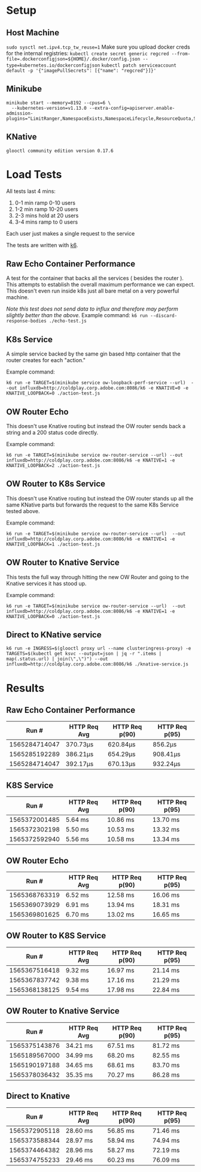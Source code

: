 # Setup
## Host Machine

`sudo sysctl net.ipv4.tcp_tw_reuse=1`
Make sure you upload docker creds for the internal registries:
`kubectl create secret generic regcred --from-file=.dockerconfigjson=${HOME}/.docker/config.json --type=kubernetes.io/dockerconfigjson`
`kubectl patch serviceaccount default -p '{"imagePullSecrets": [{"name": "regcred"}]}'`

## Minikube
```
minikube start --memory=8192 --cpus=6 \
  --kubernetes-version=v1.13.0 --extra-config=apiserver.enable-admission-plugins="LimitRanger,NamespaceExists,NamespaceLifecycle,ResourceQuota,ServiceAccount,DefaultStorageClass,MutatingAdmissionWebhook"
```

## KNative
```
glooctl community edition version 0.17.6
```

# Load Tests
All tests last 4 mins:
1. 0-1 min ramp 0-10 users
2. 1-2 min ramp 10-20 users
3. 2-3 mins hold at 20 users
4. 3-4 mins ramp to 0 users

Each user just makes a single request to the service

The tests are written with [k6](https://github.com/loadimpact/k6). 


## Raw Echo Container Performance
A test for the container that backs all the services ( besides the router ). This attempts to establish the overall maximum performance we can expect. This doesn't even run inside k8s just all bare metal on a very powerful machine.

*Note this test does not send data to influx and therefore may perform slightly better than the above.*
Example command:
`k6 run --discard-response-bodies ./echo-test.js`

## K8s Service
A simple service backed by the same gin based http container that the router creates for each "action."

Example command:

`k6 run -e TARGET=$(minikube service ow-loopback-perf-service --url)  --out influxdb=http://coldplay.corp.adobe.com:8086/k6 -e KNATIVE=0 -e KNATIVE_LOOPBACK=0 ./action-test.js`


## OW Router Echo
This doesn't use Knative routing but instead the OW router sends back a string and a 200 status code directly.

Example command:

`k6 run -e TARGET=$(minikube service ow-router-service --url) --out influxdb=http://coldplay.corp.adobe.com:8086/k6 -e KNATIVE=1 -e KNATIVE_LOOPBACK=2 ./action-test.js`


## OW Router to K8s Service
This doesn't use Knative routing but instead the OW router stands up all the same KNative parts but forwards the request to the same K8s Service tested above.

Example command:

`k6 run -e TARGET=$(minikube service ow-router-service --url)  --out influxdb=http://coldplay.corp.adobe.com:8086/k6 -e KNATIVE=1 -e KNATIVE_LOOPBACK=1 ./action-test.js`

## OW Router to Knative Service
This tests the full way through hitting the new OW Router and going to the Knative services it has stood up.

Example command:

`k6 run -e TARGET=$(minikube service ow-router-service --url)  --out influxdb=http://coldplay.corp.adobe.com:8086/k6 -e KNATIVE=1 -e KNATIVE_LOOPBACK=0 ./action-test.js`

## Direct to KNative service
`k6 run -e INGRESS=$(glooctl proxy url --name clusteringress-proxy) -e TARGETS=$(kubectl get ksvc --output=json | jq -r ".items | map(.status.url) | join(\",\")") --out influxdb=http://coldplay.corp.adobe.com:8086/k6 ./knative-service.js`

# Results

## Raw Echo Container Performance
| Run #  | HTTP Req Avg  | HTTP Req p(90)  | HTTP Req p(95)   |
|---|---|---|---|
|  1565284714047 | 370.73µs  | 620.84µs | 856.2µs |
|  1565285192289 | 386.21µs  | 654.29µs | 908.41µs |
|  1565284714047 | 392.17µs  | 670.13µs | 932.24µs |

## K8S Service
| Run #  | HTTP Req Avg  | HTTP Req p(90)  | HTTP Req p(95)   |
|---|---|---|---|
|  1565372001485 |5.64 ms | 10.86 ms  | 13.70 ms  |
|  1565372302198 |5.50 ms  |10.53 ms   | 13.32 ms  |
|  1565372592940 |5.56 ms   | 10.58 ms  | 13.34 ms |

## OW Router Echo
| Run #  | HTTP Req Avg  | HTTP Req p(90)  | HTTP Req p(95)   |
|---|---|---|---|
| 1565368763319 |6.52 ms | 12.58 ms  | 16.06 ms  |
| 1565369073929 |6.91 ms | 13.94 ms|18.31 ms|
| 1565369801625 |6.70 ms | 13.02 ms|16.65 ms|

## OW Router to K8S Service
| Run #  | HTTP Req Avg  | HTTP Req p(90)  | HTTP Req p(95)   |
|---|---|---|---|
|  1565367516418 | 9.32 ms | 	16.97 ms | 21.14 ms |
|  1565367837742 | 9.38 ms | 17.16 ms  | 21.29 ms |
|  1565368138125 | 9.54 ms | 17.98 ms  |22.84 ms  |

## OW Router to Knative Service
| Run #  | HTTP Req Avg  | HTTP Req p(90)  | HTTP Req p(95)   |
|---|---|---|---|
|  1565375143876 | 34.21 ms  | 67.51 ms | 81.72 ms |
|  1565189567000 | 34.99 ms  | 68.20 ms   | 82.55 ms  |
|  1565190197188| 34.65 ms  |  68.61 ms |83.70 ms  |
|  1565378036432 | 35.35 ms  |  70.27 ms |  86.28 ms|

## Direct to Knative
| Run #  | HTTP Req Avg  | HTTP Req p(90)  | HTTP Req p(95)   |
|---|---|---|---|
|  1565372905118 | 28.60 ms  |  	56.85 ms | 71.46 ms|
|  1565373588344 | 28.97 ms  |  	58.94 ms | 	74.94 ms |
|  1565374464382 | 28.96 ms|  	58.27 ms | 	72.19 ms |
|  1565374755233 | 29.46 ms |  	60.23 ms | 76.09 ms |